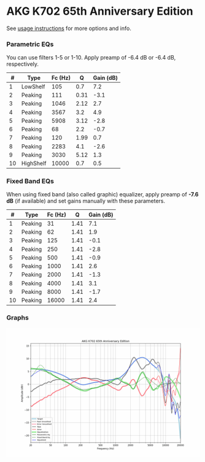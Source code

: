 # AKG K702 65th Anniversary Edition
See [usage instructions](https://github.com/jaakkopasanen/AutoEq#usage) for more options and info.

### Parametric EQs
You can use filters 1-5 or 1-10. Apply preamp of -6.4 dB or -6.4 dB, respectively.

|   # | Type      |   Fc (Hz) |    Q |   Gain (dB) |
|-----|-----------|-----------|------|-------------|
|   1 | LowShelf  |       105 | 0.7  |         7.2 |
|   2 | Peaking   |       111 | 0.31 |        -3.1 |
|   3 | Peaking   |      1046 | 2.12 |         2.7 |
|   4 | Peaking   |      3567 | 3.2  |         4.9 |
|   5 | Peaking   |      5908 | 3.12 |        -2.8 |
|   6 | Peaking   |        68 | 2.2  |        -0.7 |
|   7 | Peaking   |       120 | 1.99 |         0.7 |
|   8 | Peaking   |      2283 | 4.1  |        -2.6 |
|   9 | Peaking   |      3030 | 5.12 |         1.3 |
|  10 | HighShelf |     10000 | 0.7  |         0.5 |

### Fixed Band EQs
When using fixed band (also called graphic) equalizer, apply preamp of **-7.6 dB** (if available) and set gains manually with these parameters.

|   # | Type    |   Fc (Hz) |    Q |   Gain (dB) |
|-----|---------|-----------|------|-------------|
|   1 | Peaking |        31 | 1.41 |         7.1 |
|   2 | Peaking |        62 | 1.41 |         1.9 |
|   3 | Peaking |       125 | 1.41 |        -0.1 |
|   4 | Peaking |       250 | 1.41 |        -2.8 |
|   5 | Peaking |       500 | 1.41 |        -0.9 |
|   6 | Peaking |      1000 | 1.41 |         2.6 |
|   7 | Peaking |      2000 | 1.41 |        -1.3 |
|   8 | Peaking |      4000 | 1.41 |         3.1 |
|   9 | Peaking |      8000 | 1.41 |        -1.7 |
|  10 | Peaking |     16000 | 1.41 |         2.4 |

### Graphs
![](./AKG%20K702%2065th%20Anniversary%20Edition.png)
